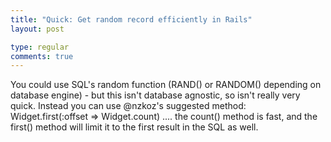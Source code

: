 ```yaml
---
title: "Quick: Get random record efficiently in Rails"
layout: post

type: regular
comments: true
---
```


You could use SQL's random function (RAND() or RANDOM() depending on database
engine) - but this isn't database agnostic, so isn't really very quick.
Instead you can use @nzkoz's suggested method:
Widget.first(:offset => Widget.count)
.... the count() method is fast, and the first() method will limit it to the
first result in the SQL as well.

